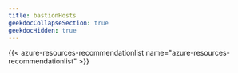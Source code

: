 ```yaml
---
title: bastionHosts
geekdocCollapseSection: true
geekdocHidden: true
---
```


{{< azure-resources-recommendationlist name="azure-resources-recommendationlist" >}}
